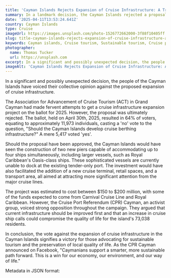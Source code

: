 ```yaml
---
title: 'Cayman Islands Rejects Expansion of Cruise Infrastructure: A Triumph for Sustainability'
summary: In a landmark decision, the Cayman Islands rejected a proposal for cruise infrastructure expansion, prioritising sustainable tourism and the preservation of local quality of life.
date: '2025-04-11T13:53:24.641Z'
country: Cayman Islands
type: Cruise
imageUrl: https://images.unsplash.com/photo-1526772662000-3f88f10405ff
slug: title-cayman-islands-rejects-expansion-of-cruise-infrastructure-a-triumph-for-sustainability
keywords: Cayman islands, Cruise tourism, Sustainable tourism, Cruise port referendum, Cruise infrastructure, International, Worldwide, Global destinations, World travel, Destinations, Places to visit, Travel guide, Vacation spots, Best places, Hidden gems
photographer:
  name: Thomas Tucker
  url: https://unsplash.com
excerpt: In a significant and possibly unexpected decision, the people of the Cayman Islands have voiced their collective opinion against the proposed...
imageAlt: 'Cayman Islands Rejects Expansion of Cruise Infrastructure: A Triumph for Sustainability | Photo by Thomas Tucker'
---
```


In a significant and possibly unexpected decision, the people of the Cayman Islands have voiced their collective opinion against the proposed expansion of cruise infrastructure.

The Association for Advancement of Cruise Tourism (ACT) in Grand Cayman had made fervent attempts to get a cruise infrastructure expansion project on the ballot for 2025. However, the proposal was ultimately rejected. The ballot, held on April 30th, 2025, resulted in 64% of voters, equating to approximately 11,973 individuals, casting a 'no' vote to the question, "Should the Cayman Islands develop cruise berthing infrastructure?" A mere 5,417 voted 'yes'.

Should the proposal have been approved, the Cayman Islands would have seen the construction of two new piers capable of accommodating up to four ships simultaneously, including larger vessels, such as Royal Caribbean's Oasis-class ships. These sophisticated vessels are currently unable to dock at the existing tender-only port. The investment would have also facilitated the addition of a new cruise terminal, retail spaces, and a transport area, all aimed at attracting more significant attention from the major cruise lines.

The project was estimated to cost between $150 to $200 million, with some of the funds expected to come from Carnival Cruise Line and Royal Caribbean. However, the Cruise Port Referendum (CPR) Cayman, an activist group, voiced strong opposition throughout the campaign. They argued that current infrastructure should be improved first and that an increase in cruise ship calls could compromise the quality of life for the island's 73,038 residents.

In conclusion, the vote against the expansion of cruise infrastructure in the Cayman Islands signifies a victory for those advocating for sustainable tourism and the preservation of local quality of life. As the CPR Cayman announced on Facebook, "Caymanians support a smarter, more sustainable path forward. This is a win for our economy, our environment, and our way of life."

Metadata in JSON format:
